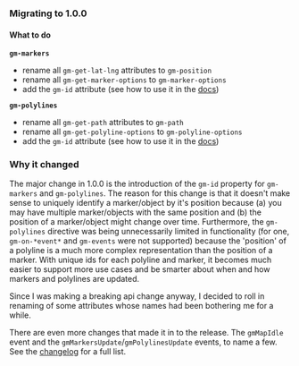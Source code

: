 ### Migrating to 1.0.0
#### What to do
**`gm-markers`**
- rename all `gm-get-lat-lng` attributes to `gm-position`
- rename all `gm-get-marker-options` to `gm-marker-options`
- add the `gm-id` attribute (see how to use it in the [docs](http://dylanfprice.github.io/angular-gm/1.0.0/docs/#/api/angulargm.directive:gmMarkers))

**`gm-polylines`**
- rename all `gm-get-path` attributes to `gm-path`
- rename all `gm-get-polyline-options` to `gm-polyline-options`
- add the `gm-id` attribute (see how to use it in the [docs](http://dylanfprice.github.io/angular-gm/1.0.0/docs/#/api/angulargm.directive:gmPolylines))

### Why it changed
The major change in 1.0.0 is the introduction of the `gm-id` property for `gm-markers` and `gm-polylines`. The reason for this change is that it doesn't make sense to uniquely identify a marker/object by it's position because (a) you may have multiple marker/objects with the same position and (b) the position of a marker/object might change over time. Furthermore, the `gm-polylines` directive was being unnecessarily limited in functionality (for one, `gm-on-*event*` and `gm-events` were not supported) because the 'position' of a polyline is a much more complex representation than the position of a marker. With unique ids for each polyline and marker, it becomes much easier to support more use cases and be smarter about when and how markers and polylines are updated.

Since I was making a breaking api change anyway, I decided to roll in renaming of some attributes whose names had been bothering me for a while.

There are even more changes that made it in to the release. The `gmMapIdle` event and the `gmMarkersUpdate`/`gmPolylinesUpdate` events, to name a few. See the [changelog](CHANGELOG.md) for a full list.

